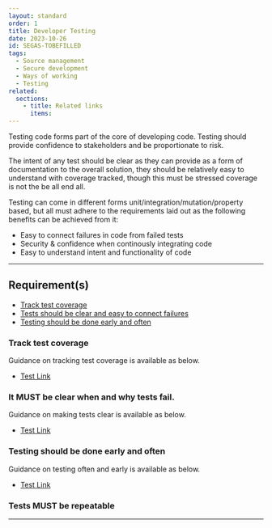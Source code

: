 ```yaml
---
layout: standard
order: 1
title: Developer Testing
date: 2023-10-26
id: SEGAS-TOBEFILLED
tags:
  - Source management
  - Secure development
  - Ways of working
  - Testing
related:
  sections:
    - title: Related links
      items:
---
```


Testing code forms part of the core of developing code. Testing should provide confidence to stakeholders and be proportionate to risk. 

The intent of any test should be clear as they can provide as a form of documentation to the overall solution, they should be relatively easy to understand with coverage tracked, though this must be stressed coverage is not the be all end all.

Testing can come in different forms unit/integration/mutation/property based, but all must adhere to the requirements laid out as the following benefits can be achieved from it:

- Easy to connect failures in code from failed tests
- Security & confidence when continously integrating code
- Easy to understand intent and functionality of code 

---

## Requirement(s)

- [Track test coverage](#track-test-coverage)
- [Tests should be clear and easy to connect failures](#tests-should-be-clear-and-easy-to-connect-failures)
- [Testing should be done early and often](#testing-should-be-done-early-and-often)
  

### Track test coverage

Guidance on tracking test coverage is available as below.

- [Test Link](https://git-scm.com/book/en/v2/Git-Tools-Signing-Your-Work)

### It MUST be clear when and why tests fail.

Guidance on making tests clear is available as below.

- [Test Link](https://git-scm.com/book/en/v2/Git-Tools-Signing-Your-Work)

### Testing should be done early and often

Guidance on testing often and early is available as below.

- [Test Link](https://git-scm.com/book/en/v2/Git-Tools-Signing-Your-Work)


### Tests MUST be repeatable



---
